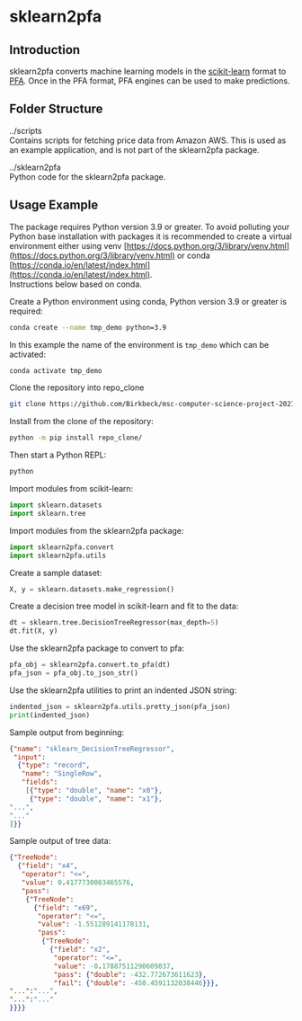 # sklearn2pfa

## Introduction
sklearn2pfa converts machine learning models in the [scikit-learn](https://scikit-learn.org/stable/)
format to [PFA](https://dmg.org/pfa/index.html). Once in the PFA format, PFA engines can be used
to make predictions.

## Folder Structure
../scripts  
Contains scripts for fetching price data from Amazon AWS. This is used as an example application,
and is not part of the sklearn2pfa package.

../sklearn2pfa  
Python code for the sklearn2pfa package.

## Usage Example
The package requires Python version 3.9 or greater.
To avoid polluting your Python base installation with packages it is recommended to create a
virtual environment either using venv [https://docs.python.org/3/library/venv.html](https://docs.python.org/3/library/venv.html)
or conda [https://conda.io/en/latest/index.html](https://conda.io/en/latest/index.html).  
Instructions below based on conda.

Create a Python environment using conda, Python version 3.9 or greater is required:
```bash
conda create --name tmp_demo python=3.9
```

In this example the name of the environment is `tmp_demo` which can be activated:
```bash
conda activate tmp_demo
```

Clone the repository into repo_clone
```bash
git clone https://github.com/Birkbeck/msc-computer-science-project-2021_22-mpette200.git repo_clone
```

Install from the clone of the repository:
```bash
python -m pip install repo_clone/
```

Then start a Python REPL:
```bash
python
```

Import modules from scikit-learn:
```python
import sklearn.datasets
import sklearn.tree
```

Import modules from the sklearn2pfa package:
```python
import sklearn2pfa.convert
import sklearn2pfa.utils
```

Create a sample dataset:
```python
X, y = sklearn.datasets.make_regression()
```

Create a decision tree model in scikit-learn and fit to the data:
```python
dt = sklearn.tree.DecisionTreeRegressor(max_depth=5)
dt.fit(X, y)
```

Use the sklearn2pfa package to convert to pfa:
```python
pfa_obj = sklearn2pfa.convert.to_pfa(dt)
pfa_json = pfa_obj.to_json_str()
```

Use the sklearn2pfa utilities to print an indented JSON string:
```python
indented_json = sklearn2pfa.utils.pretty_json(pfa_json)
print(indented_json)
```

Sample output from beginning:
```json
{"name": "sklearn_DecisionTreeRegressor",
 "input":
  {"type": "record",
   "name": "SingleRow",
   "fields":
    [{"type": "double", "name": "x0"},
     {"type": "double", "name": "x1"},
"...",
"..."
]}}
```

Sample output of tree data:
```json
{"TreeNode":
  {"field": "x4",
   "operator": "<=",
   "value": 0.4177730083465576,
   "pass":
    {"TreeNode":
      {"field": "x69",
       "operator": "<=",
       "value": -1.551289141178131,
       "pass":
        {"TreeNode":
          {"field": "x2",
           "operator": "<=",
           "value": -0.17887511290609837,
           "pass": {"double": -432.772673611623},
           "fail": {"double": -450.4591132038446}}},
"...":"...",
"...":"..."
}}}}
```
